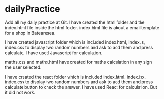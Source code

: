 # dailyPractice
Add all my daily practice at Git.
I have created the html folder and the index.html file inside the html folder. 
index.html file is about a email template for a shop in Batearesea.

I have created javascript folder which is included index.html, index.js, index.css to display two random numbers and ask to add them and press calculate. I have used Javascript for calculation.

maths.css and maths.html have created for maths calculation in any sign the user selected. 

I have created the react folder which is included index.html, index.jsx, index.css to display two random numbers and ask to add them and press calculate button to check the answer. I have used React for calculation. But it did not work.  
